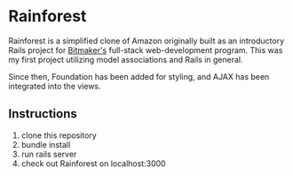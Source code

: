 # Rainforest
Rainforest is a simplified clone of Amazon originally built as an introductory
Rails project for [Bitmaker's](https://www.bitmaker.co) full-stack web-development
program. This was my first project utilizing model associations and Rails in general.

Since then, Foundation has been added for styling, and AJAX has been
integrated into the views.

## Instructions

1. clone this repository
2. bundle install
3. run rails server
4. check out Rainforest on localhost:3000
